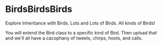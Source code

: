 # BirdsBirdsBirds
Explore Inheritance with Birds. Lots and Lots of Birds. All kinds of Birds!

You will extend the Bird class to a specific kind of Bird. Then upload that and we'll all have a cacophany of tweets, chirps, hoots, and calls.
